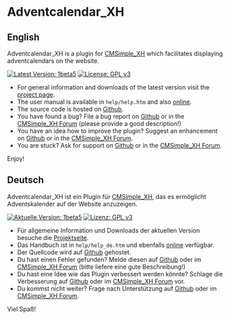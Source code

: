 ﻿Adventcalendar_XH
=================

English
-------

Adventcalendar_XH is a plugin for [CMSimple_XH](http://www.cmsimple-xh.org/) which facilitates displaying adventcalendars on the website.

[![Latest Version: 1beta5](https://img.shields.io/badge/Latest%20Version-1beta5-red.svg)](https://github.com/cmb69/adventcalendar_xh/releases/tag/1beta5)
[![License: GPL v3](https://img.shields.io/badge/License-GPL%20v3-blue.svg)](http://www.gnu.org/licenses/gpl-3.0)

* For general information and downloads of the latest version visit the [project page](http://3-magi.net/?CMSimple_XH/Adventcalendar_XH).
* The user manual is available in `help/help.htm` and also [online](http://3-magi.net/demo/presentation/plugins/adventcalendar/help/help.htm).
* The source code is hosted on [Github](https://github.com/cmb69/adventcalendar_xh).
* You have found a bug?  File a bug report on [Github](https://github.com/cmb69/adventcalendar_xh/issues/new?labels=bug) or in the [CMSimple_XH Forum](https://cmsimpleforum.com/) (please provide a good description!)
* You have an idea how to improve the plugin?  Suggest an enhancement on [Github](https://github.com/cmb69/adventcalendar_xh/issues/new?labels=enhancement) or in the [CMSimple_XH Forum](https://cmsimpleforum.com/).
* You are stuck?  Ask for support on [Github](https://github.com/cmb69/adventcalendar_xh/issues/new?labels=question) or in the [CMSimple_XH Forum](https://cmsimpleforum.com/).

Enjoy!

Deutsch
-------

Adventcalendar_XH ist ein Plugin für [CMSimple_XH](http://www.cmsimple-xh.org/de/), das es ermöglicht Adventskalender auf der Website anzuzeigen.

[![Aktuelle Version: 1beta5](https://img.shields.io/badge/Aktuelle%20Version-1beta5-red.svg)](https://github.com/cmb69/adventcalendar_xh/releases/tag/1beta5)
[![Lizenz: GPL v3](https://img.shields.io/badge/Lizenz-GPL%20v3-blue.svg)](http://www.gnu.org/licenses/gpl-3.0)

* Für allgemeine Information und Downloads der aktuellen Version besuche die [Projektseite](http://3-magi.net/de/?CMSimple_XH/Adventcalendar_XH).
* Das Handbuch ist in `help/help_de.htm` und ebenfalls [online](http://3-magi.net/demo/presentation/plugins/adventcalendar/help/help_de.htm) verfügbar.
* Der Quellcode wird auf [Github](https://github.com/cmb69/adventcalendar_xh) gehostet.
* Du hast einen Fehler gefunden? Melde diesen auf [Github](https://github.com/cmb69/adventcalendar_xh/issues/new?labels=bug) oder im [CMSimple_XH Forum](https://cmsimpleforum.com/) (bitte liefere eine gute Beschreibung!)
* Du hast eine Idee wie das Plugin verbessert werden könnte? Schlage die Verbesserung auf [Github](https://github.com/cmb69/adventcalendar_xh/issues/new?labels=enhancement) oder im [CMSimple_XH Forum](https://cmsimpleforum.com/) vor.
* Du kommst nicht weiter?  Frage nach Unterstützung auf [Github](https://github.com/cmb69/adventcalendar_xh/issues/new?labels=question) oder im [CMSimple_XH Forum](https://cmsimpleforum.com/).

Viel Spaß!
